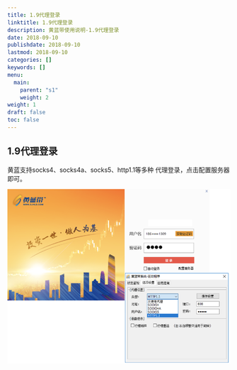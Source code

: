 ```yaml
---
title: 1.9代理登录
linktitle: 1.9代理登录
description: 黄蓝带使用说明-1.9代理登录
date: 2018-09-10
publishdate: 2018-09-10
lastmod: 2018-09-10
categories: []
keywords: []
menu:
  main:
    parent: "s1"
    weight: 2
weight: 1
draft: false
toc: false
---
```


## 1.9代理登录

黄蓝支持socks4、socks4a、socks5、http1.1等多种	代理登录，点击配置服务器即可。

![](/assets/hld_proxy.png)

